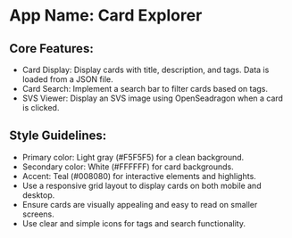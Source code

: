 # **App Name**: Card Explorer

## Core Features:

- Card Display: Display cards with title, description, and tags. Data is loaded from a JSON file.
- Card Search: Implement a search bar to filter cards based on tags.
- SVS Viewer: Display an SVS image using OpenSeadragon when a card is clicked.

## Style Guidelines:

- Primary color: Light gray (#F5F5F5) for a clean background.
- Secondary color: White (#FFFFFF) for card backgrounds.
- Accent: Teal (#008080) for interactive elements and highlights.
- Use a responsive grid layout to display cards on both mobile and desktop.
- Ensure cards are visually appealing and easy to read on smaller screens.
- Use clear and simple icons for tags and search functionality.